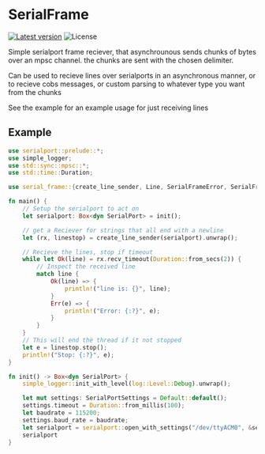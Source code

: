
# SerialFrame

[![Latest version](https://img.shields.io/crates/v/serial_frame.svg)](https://crates.io/crates/serial_frame)
![License](https://img.shields.io/crates/l/serial_frame.svg)

Simple serialport frame reciever, that asynchrounous sends chunks of bytes over an mpsc channel.
the chunks are sent with the chosen delimiter.

Can be used to recieve lines over serialports in an asynchronous manner, or to recieve cobs messages, or custom parsing to whatever type you want from the chunks

See the example for an example usage for just receiving lines

## Example

```rust
use serialport::prelude::*;
use simple_logger;
use std::sync::mpsc::*;
use std::time::Duration;

use serial_frame::{create_line_sender, Line, SerialFrameError, SerialFrameSender};

fn main() {
    // Setup the serialport to act on
    let serialport: Box<dyn SerialPort> = init();

    // get a Reciever for strings that all end with a newline
    let (rx, linestop) = create_line_sender(serialport).unwrap();

    // Recieve the lines, stop if timeout
    while let Ok(line) = rx.recv_timeout(Duration::from_secs(2)) {
        // Inspect the received line
        match line {
            Ok(line) => {
                println!("line is: {}", line);
            }
            Err(e) => {
                println!("Error: {:?}", e);
            }
        }
    }
    // This will end the thread if it not stopped
    let e = linestop.stop();
    println!("Stop: {:?}", e);
}

fn init() -> Box<dyn SerialPort> {
    simple_logger::init_with_level(log::Level::Debug).unwrap();

    let mut settings: SerialPortSettings = Default::default();
    settings.timeout = Duration::from_millis(100);
    let baudrate = 115200;
    settings.baud_rate = baudrate;
    let serialport = serialport::open_with_settings("/dev/ttyACM0", &settings).unwrap();
    serialport
}

```


